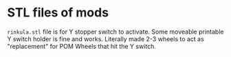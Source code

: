 # STL files of mods

`rinkula.stl` file is for Y stopper switch to activate. Some moveable printable Y switch holder is fine and works. Literally made 2-3 wheels to act as "replacement" for POM Wheels that hit the Y switch.
